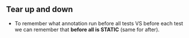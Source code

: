 ## Tear up and down

- To remember what annotation run before all tests VS before each test we can remember that **before all is STATIC** (same for after).
